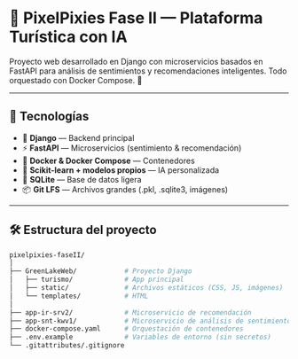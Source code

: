 # 🌌 PixelPixies Fase II — Plataforma Turística con IA

Proyecto web desarrollado en Django con microservicios basados en FastAPI para análisis de sentimientos y recomendaciones inteligentes. Todo orquestado con Docker Compose. 🚀

---

## 🧩 Tecnologías

- 🐍 **Django** — Backend principal
- ⚡ **FastAPI** — Microservicios (sentimiento & recomendación)
- 🐳 **Docker & Docker Compose** — Contenedores
- 🧠 **Scikit-learn + modelos propios** — IA personalizada
- 💾 **SQLite** — Base de datos ligera
- 📦 **Git LFS** — Archivos grandes (.pkl, .sqlite3, imágenes)

---

## 🛠️ Estructura del proyecto

```bash
pixelpixies-faseII/
│
├── GreenLakeWeb/            # Proyecto Django
│   ├── turismo/             # App principal
│   ├── static/              # Archivos estáticos (CSS, JS, imágenes)
│   └── templates/           # HTML
│
├── app-ir-srv2/             # Microservicio de recomendación
├── app-snt-kwv1/            # Microservicio de análisis de sentimientos
├── docker-compose.yaml      # Orquestación de contenedores
├── .env.example             # Variables de entorno (sin secretos)
└── .gitattributes/.gitignore
